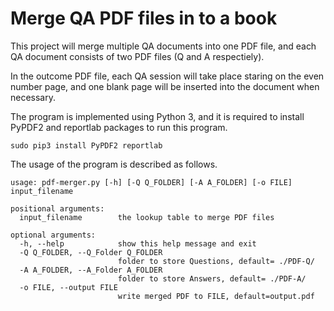 # Merge QA PDF files in to a book

This project will merge multiple QA documents into one PDF file, and each QA document consists of two PDF files (Q and A respectiely). 

In the outcome PDF file, each QA session will take place staring on the even number page, and one blank page will be inserted into the document when necessary. 

The program is implemented using Python 3, and it is required to install PyPDF2 and reportlab packages to run this program.

```
sudo pip3 install PyPDF2 reportlab
```


The usage of the program is described as follows.

```
usage: pdf-merger.py [-h] [-Q Q_FOLDER] [-A A_FOLDER] [-o FILE] input_filename

positional arguments:
  input_filename        the lookup table to merge PDF files

optional arguments:
  -h, --help            show this help message and exit
  -Q Q_FOLDER, --Q_Folder Q_FOLDER
                        folder to store Questions, default= ./PDF-Q/
  -A A_FOLDER, --A_Folder A_FOLDER
                        folder to store Answers, default= ./PDF-A/
  -o FILE, --output FILE
                        write merged PDF to FILE, default=output.pdf
```
